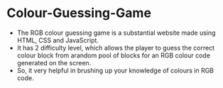 # Colour-Guessing-Game
* The RGB colour guessing game is a substantial website made using HTML, CSS and JavaScript. 
* It has 2 difficulty level, which allows the player to guess the correct colour block from arandom pool of blocks for an RGB colour code generated on the screen. 
* So, it very helpful in brushing up your knowledge of colours in RGB code. 


 
